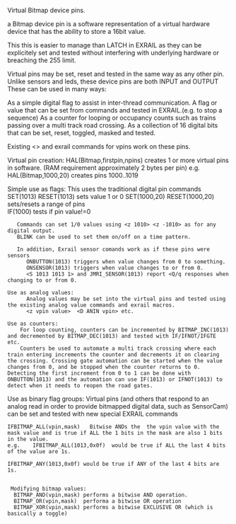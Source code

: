 Virtual Bitmap device pins.

a Bitmap device pin is a software representation of a virtual hardware device that has the ability to store a 16bit value.

This this is easier to manage than LATCH in EXRAIL as they can be explicitely set and tested without interfering with underlying hardware or breaching the 255 limit.

Virtual pins may be set, reset and tested in the same way as any other pin. Unlike sensors and leds, these device pins are both INPUT and OUTPUT  These can be used in many ways:

  As a simple digital flag to assist in inter-thread communication.
  A flag or value that can be set from commands and tested in EXRAIL.(e.g. to stop a sequence)
  As a counter for looping or occupancy counts such as trains passing over a multi track road crossing.
  As a collection of 16 digital bits that can be set, reset, toggled, masked and tested.
  
  Existing <> and exrail commands for vpins work on these pins.  

  Virtual pin creation:
    HAL(Bitmap,firstpin,npins) 
       creates 1 or more virtual pins in software. (RAM requirement approximately 2 bytes per pin)
       e.g. HAL(Bitmap,1000,20)  creates pins 1000..1019

  Simple use as flags:
    This uses the traditional digital pin commands
       SET(1013) RESET(1013)  sets value 1 or 0
       SET(1000,20) RESET(1000,20)  sets/resets a range of pins  
       IF(1000) tests if pin value!=0

       Commands can set 1/0 values using <z 1010> <z -1010> as for any digital output.
       BLINK can be used to set them on/off on a time pattern. 

       In addition, Exrail sensor comands work as if these pins were sensors
          ONBUTTON(1013) triggers when value changes from 0 to something.
          ONSENSOR(1013) triggers when value changes to or from 0.
          <S 1013 1013 1> and JMRI_SENSOR(1013) report <Q/q responses when changing to or from 0.

    Use as analog values:
          Analog values may be set into the virtual pins and tested using the existing analog value commands and exrail macros.
          <z vpin value>  <D ANIN vpin> etc.

    Use as counters:
        For loop counting, counters can be incremented by BITMAP_INC(1013) and decremented by BITMAP_DEC(1013) and tested with IF/IFNOT/IFGTE etc.
        Counters be used to automate a multi track crossing where each train entering increments the counter and decrements it on clearing the crossing. Crossing gate automation can be started when the value changes from 0, and be stopped when the counter returns to 0.  Detecting the first increment from 0 to 1 can be done with ONBUTTON(1013) and the automation can use IF(1013) or IFNOT(1013) to detect when it needs to reopen the road gates. 

Use as binary flag groups: 
    Virtual pins (and others that respond to an analog read in order to provide bitmapped digital data, such as SensorCam) can be set and tested with new special EXRAIL commands

    IFBITMAP_ALL(vpin,mask)   Bitwise ANDs the  the vpin value with the mask value and is true if ALL the 1 bits in the mask are also 1 bits in the value. 
    e.g.    IFBITMAP_ALL(1013,0x0f)  would be true if ALL the last 4 bits of the value are 1s.
 
    IFBITMAP_ANY(1013,0x0f) would be true if ANY of the last 4 bits are 1s.


     Modifying bitmap values:
      BITMAP_AND(vpin,mask) performs a bitwise AND operation.
      BITMAP_OR(vpin,mask)  performa a bitwise OR operation
      BITMAP_XOR(vpin,mask) performs a bitwise EXCLUSIVE OR (which is basically a toggle)   


                      